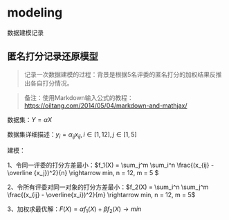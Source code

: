 # modeling
数据建模记录

## 匿名打分记录还原模型
> 记录一次数据建模的过程：背景是根据5名评委的匿名打分的加权结果反推出各自打分情况。

> 备注：使用Markdown输入公式的教程：https://oiltang.com/2014/05/04/markdown-and-mathjax/

数据集：$Y = \alpha X$

数据集详细描述：$y_i = \alpha_{ij}x_{ij}, i \in [1,12], j \in [1,5]$



建模：

1、令同一评委的打分方差最小：$f_1(X) = \sum_j^m \sum_i^n \frac{(x_{ij} - \overline {x_j})^2}{n} \rightarrow min, n = 12, m = 5 $

2、令所有评委对同一对象的打分方差最小：$f_2(X) = \sum_i^n \sum_j^m \frac{(x_{ij} - \overline{x_i})^2}{m} \rightarrow min, n = 12, m = 5$

3、加权求最优解：$F(X) = \alpha f_1(X) + \beta f_2(X) \rightarrow min$


